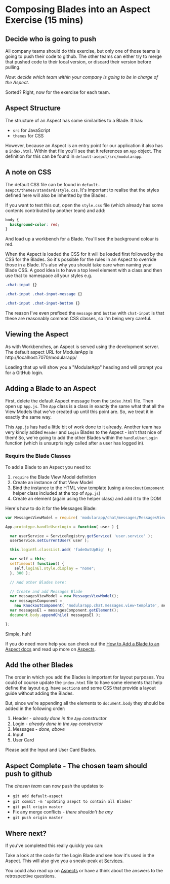 # Composing Blades into an Aspect Exercise (15 mins)

## Decide who is going to push

All company teams should do this exercise, but only one of those teams is going to
push their code to github. The other teams can either try to merge that pushed code
to their local version, or discard their version before pulling.

*Now: decide which team within your company is going to be in charge of the Aspect*.

Sorted? Right, now for the exercise for each team.

## Aspect Structure

The structure of an Aspect has some similarities to a Blade. It has:

* `src` for JavaScript
* `themes` for CSS

However, because an Aspect is an entry point for our application it also has
a `index.html`. Within that file you'll see that it references an `App` object.
The definition for this can be found in `default-asepct/src/modularapp`.

## A note on CSS

The default CSS file can be found in `default-asepct/themes/standard/style.css`. It's important
to realise that the styles defined here will also be inherited by the Blades.

If you want to test this out, open the `style.css` file (which already has some
contents contributed by another team) and add:

```css
body {
  background-color: red;
}
```

And load up a workbench for a Blade. You'll see the background colour is red.

When the Aspect is loaded the CSS for it will be loaded first followed by the CSS
for the Blades. So it's possible for the rules in an Aspect to override those in
a Blade. It's also why you should take care when naming your Blade CSS. A good idea
is to have a top level element with a class and then use that to namespace all
your styles e.g.

```css
.chat-input {}

.chat-input .chat-input-message {}

.chat-input .chat-input-button {}
```

The reason I've even prefixed the `message` and `button` with `chat-input` is that
these are reasonably common CSS classes, so I'm being very careful.

## Viewing the Aspect

As with Workbenches, an Aspect is served using the development server. The
default aspect URL for ModularApp is http://localhost:7070/modularapp/

Loading that up will show you a "ModularApp" heading and will prompt you for a
GitHub login.

## Adding a Blade to an Aspect

First, delete the default Aspect message from the `index.html` file. Then open up
`App.js`. The `App` class is a class in exactly the same what that all the View Models
that we've created up until this point are. So, we treat it in exactly the same way.

This `App.js` has had a little bit of work done to it already. Another team has
very kindly added `Header` and `Login` Blades to the Aspect - isn't that nice of them!
So, we're going to add the other Blades within the `handleUserLogin` function
(which is unsurprisingly called after a user has logged in).

### Require the Blade Classes

To add a Blade to an Aspect you need to:

1. `require` the Blade View Model definition
2. Create an instance of that View Model
3. Bind the instance to the HTML view template (using a `KnockoutComponent` helper class included at the top of `App.js`)
4. Create an element (again using the helper class) and add it to the DOM

Here's how to do it for the Messages Blade:

```js
var MessagesViewModel = require( 'modularapp/chat/messages/MessagesViewModel' );

App.prototype.handleUserLogin = function( user ) {

  var userService = ServiceRegistry.getService( 'user.service' );
  userService.setCurrentUser( user );

  this.loginEl.classList.add( 'fadeOutUpBig' );

  var self = this;
  setTimeout( function() {
    self.loginEl.style.display = "none";
  }, 300 );

  // Add other Blades here:

  // Create and add Messages Blade
  var messagesViewModel = new MessagesViewModel();
  var messagesComponent =
    new KnockoutComponent( 'modularapp.chat.messages.view-template', messagesViewModel );
  var messagesEl = messagesComponent.getElement();
  document.body.appendChild( messagesEl );

};

```

Simple, huh!

If you do need more help you can check out the [How to Add a Blade to an Aspect docs](http://bladerunnerjs.org/docs/use/add_blade_to_aspect/) and read up more on
[Aspects](http://bladerunnerjs.org/docs/concepts/aspects/).

## Add the other Blades

The order in which you add the Blades is important for layout purposes. You could of
course update the `index.html` file to have some elements that help define the layout
e.g. have `section`s and some CSS that provide a layout guide without adding the
Blades.

But, since we're appending all the elements to `document.body` they should be
added in the following order:

1. Header - *already done in the `App` constructor*
2. Login - *already done in the `App` constructor*
3. Messages - *done, above*
4. Input
5. User Card

Please add the Input and User Card Blades.

## Aspect Complete - The chosen team should push to github

The *chosen team* can now push the updates to

* `git add default-aspect`
* `git commit -m 'updating asepct to contain all Blades'`
* `git pull origin master`
* Fix any merge conflicts - *there shouldn't be any*
* `git push origin master`

## Where next?

If you've completed this really quickly you can:

Take a look at the code for the Login Blade and see how it's used in the Aspect.
This will also give you a sneak-peak at [Services](http://bladerunnerjs.org/docs/concepts/services/).

You could also read up on [Aspects](http://bladerunnerjs.org/docs/concepts/aspects/) or
have a think about the answers to the retrospective questions.
